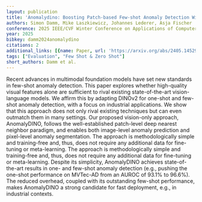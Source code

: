 ```yaml
---
layout: publication
title: 'Anomalydino: Boosting Patch-based Few-shot Anomaly Detection With Dinov2'
authors: Simon Damm, Mike Laszkiewicz, Johannes Lederer, Asja Fischer
conference: 2025 IEEE/CVF Winter Conference on Applications of Computer Vision (WACV)
year: 2025
bibkey: damm2024anomalydino
citations: 2
additional_links: [{name: Paper, url: 'https://arxiv.org/abs/2405.14529'}]
tags: ["Evaluation", "Few Shot & Zero Shot"]
short_authors: Damm et al.
---
```

Recent advances in multimodal foundation models have set new standards in
few-shot anomaly detection. This paper explores whether high-quality visual
features alone are sufficient to rival existing state-of-the-art
vision-language models. We affirm this by adapting DINOv2 for one-shot and
few-shot anomaly detection, with a focus on industrial applications. We show
that this approach does not only rival existing techniques but can even
outmatch them in many settings. Our proposed vision-only approach, AnomalyDINO,
follows the well-established patch-level deep nearest neighbor paradigm, and
enables both image-level anomaly prediction and pixel-level anomaly
segmentation. The approach is methodologically simple and training-free and,
thus, does not require any additional data for fine-tuning or meta-learning.
The approach is methodologically simple and training-free and, thus, does not
require any additional data for fine-tuning or meta-learning. Despite its
simplicity, AnomalyDINO achieves state-of-the-art results in one- and few-shot
anomaly detection (e.g., pushing the one-shot performance on MVTec-AD from an
AUROC of 93.1% to 96.6%). The reduced overhead, coupled with its outstanding
few-shot performance, makes AnomalyDINO a strong candidate for fast deployment,
e.g., in industrial contexts.